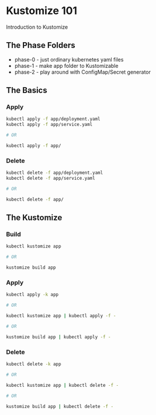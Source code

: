 # Kustomize 101

Introduction to Kustomize

## The Phase Folders

- phase-0 - just ordinary kubernetes yaml files
- phase-1 - make app folder to Kustomizable
- phase-2 - play around with ConfigMap/Secret generator

## The Basics

### Apply

```sh
kubectl apply -f app/deployment.yaml
kubectl apply -f app/service.yaml

# OR

kubectl apply -f app/
```

### Delete

```sh
kubectl delete -f app/deployment.yaml
kubectl delete -f app/service.yaml

# OR

kubectl delete -f app/
```

## The Kustomize

### Build

```sh
kubectl kustomize app

# OR

kustomize build app
```

### Apply

```sh
kubectl apply -k app

# OR

kubectl kustomize app | kubectl apply -f -

# OR

kustomize build app | kubectl apply -f -
```

### Delete

```sh
kubectl delete -k app

# OR

kubectl kustomize app | kubectl delete -f -

# OR

kustomize build app | kubectl delete -f -
```
